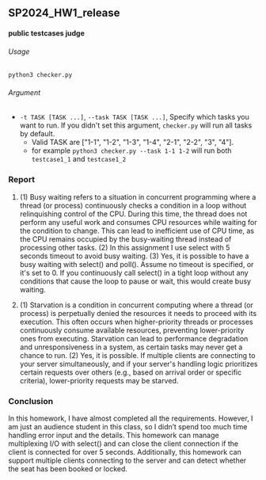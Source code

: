 ## SP2024_HW1_release
#### public testcases judge
###### Usage
```
python3 checker.py
```
###### Argument

- `-t TASK [TASK ...]`, `--task TASK [TASK ...]`, Specify which tasks you want to run. If you didn't set this argument, `checker.py` will run all tasks by default.
    - Valid TASK are ["1-1", "1-2", "1-3", "1-4", "2-1", "2-2", "3", "4"].
    - for example `python3 checker.py --task 1-1 1-2` will run both `testcase1_1` and `testcase1_2`


### Report
1. (1) Busy waiting refers to a situation in concurrent programming where a thread (or process) continuously checks a condition
    in a loop without relinquishing control of the CPU.
    During this time, the thread does not perform any useful work and consumes CPU resources while waiting for the condition to change.
    This can lead to inefficient use of CPU time, as the CPU remains occupied by the busy-waiting thread instead of processing other tasks.
   (2) In this assignment I use select with 5 seconds timeout to avoid busy waiting.
   (3) Yes, it is possible to have a busy waiting with select() and poll().
     Assume no timeout is specified, or it's set to 0. 
     If you continuously call select() in a tight loop without any conditions that cause the loop to pause or wait, 
     this would create busy waiting.

2. (1) Starvation is a condition in concurrent computing where a thread (or process) is perpetually denied the 
     resources it needs to proceed with its execution. 
     This often occurs when higher-priority threads or processes continuously consume available resources, 
     preventing lower-priority ones from executing. 
     Starvation can lead to performance degradation and unresponsiveness in a system, as certain tasks may never get a chance to run.
   (2) Yes, it is possible. If multiple clients are connecting to your server simultaneously, 
     and if your server's handling logic prioritizes certain requests over others (e.g., based on arrival order or specific criteria), 
     lower-priority requests may be starved.


### Conclusion
In this homework, I have almost completed all the requirements.
However, I am just an audience student in this class, so I didn’t spend too much time handling error input and the details.
This homework can manage multiplexing I/O with select() and can close the client connection if the client is connected for over 5 seconds.
Additionally, this homework can support multiple clients connecting to the server and can detect whether the seat has been booked or locked.
